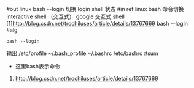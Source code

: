 #out
linux bash --login 切换 login shell 状态
#in
ref linux bash 命令切换 interactive shell （交互式）
google 交互式 shell
[1]http://blog.csdn.net/trochiluses/article/details/13767669
bash --login
#alg
```
bash --login
```
输出
/etc/profile
~/.bash_profile
~/.bashrc
/etc/bashrc
#sum
- 这里bash表示命令
1. http://blog.csdn.net/trochiluses/article/details/13767669
